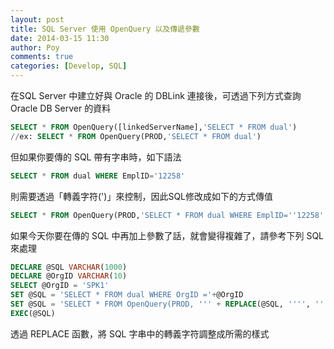 ```yaml
---
layout: post
title: SQL Server 使用 OpenQuery 以及傳遞參數
date: 2014-03-15 11:30
author: Poy
comments: true
categories: [Develop, SQL]
---
```

在SQL Server 中建立好與 Oracle 的 DBLink 連接後，可透過下列方式查詢 Oracle DB Server 的資料

```sql
SELECT * FROM OpenQuery([linkedServerName],'SELECT * FROM dual')
//ex: SELECT * FROM OpenQuery(PROD,'SELECT * FROM dual')
```

但如果你要傳的 SQL 帶有字串時，如下語法

```sql
SELECT * FROM dual WHERE EmplID='12258'
```

則需要透過「轉義字符(')」來控制，因此SQL修改成如下的方式傳值

```sql
SELECT * FROM OpenQuery(PROD,'SELECT * FROM dual WHERE EmplID=''12258''')
```

如果今天你要在傳的 SQL 中再加上參數了話，就會變得複雜了，請參考下列 SQL 來處理

```sql
DECLARE @SQL VARCHAR(1000)
DECLARE @OrgID VARCHAR(10)
SELECT @OrgID = 'SPK1'
SET @SQL = 'SELECT * FROM dual WHERE OrgID ='+@OrgID
SET @SQL = 'SELECT * FROM OpenQuery(PROD, ''' + REPLACE(@SQL, '''', '''''') + ''')'
EXEC(@SQL)
```

透過 REPLACE 函數，將 SQL 字串中的轉義字符調整成所需的樣式
